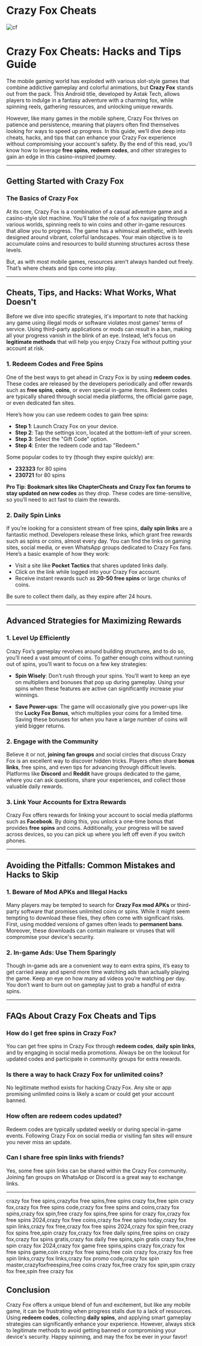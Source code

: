 # Crazy Fox Cheats

![cf](https://github.com/user-attachments/assets/17e44e96-dca3-4e98-872c-a651777d607e)

<T>

# Crazy Fox Cheats: Hacks and Tips Guide

The mobile gaming world has exploded with various slot-style games that combine addictive gameplay and colorful animations, but **Crazy Fox** stands out from the pack. This Android title, developed by Astak Tech, allows players to indulge in a fantasy adventure with a charming fox, while spinning reels, gathering resources, and unlocking unique rewards.

However, like many games in the mobile sphere, Crazy Fox thrives on patience and persistence, meaning that players often find themselves looking for ways to speed up progress. In this guide, we’ll dive deep into cheats, hacks, and tips that can enhance your Crazy Fox experience without compromising your account's safety. By the end of this read, you'll know how to leverage **free spins**, **redeem codes**, and other strategies to gain an edge in this casino-inspired journey.

---

## Getting Started with Crazy Fox

### The Basics of Crazy Fox

At its core, Crazy Fox is a combination of a casual adventure game and a casino-style slot machine. You’ll take the role of a fox navigating through various worlds, spinning reels to win coins and other in-game resources that allow you to progress. The game has a whimsical aesthetic, with levels designed around vibrant, colorful landscapes. Your main objective is to accumulate coins and resources to build stunning structures across these levels.

But, as with most mobile games, resources aren’t always handed out freely. That’s where cheats and tips come into play.

---

## **Cheats, Tips, and Hacks: What Works, What Doesn't**

Before we dive into specific strategies, it's important to note that hacking any game using illegal mods or software violates most games’ terms of service. Using third-party applications or mods can result in a ban, making all your progress vanish in the blink of an eye. Instead, let’s focus on **legitimate methods** that will help you enjoy Crazy Fox without putting your account at risk.

### 1. **Redeem Codes and Free Spins**

One of the best ways to get ahead in Crazy Fox is by using **redeem codes**. These codes are released by the developers periodically and offer rewards such as **free spins**, **coins**, or even special in-game items. Redeem codes are typically shared through social media platforms, the official game page, or even dedicated fan sites.

Here’s how you can use redeem codes to gain free spins:

- **Step 1**: Launch Crazy Fox on your device.
- **Step 2**: Tap the settings icon, located at the bottom-left of your screen.
- **Step 3**: Select the "Gift Code" option.
- **Step 4**: Enter the redeem code and tap "Redeem."

Some popular codes to try (though they expire quickly) are:
- **232323** for 80 spins
- **230721** for 80 spins

**Pro Tip**: **Bookmark sites like ChapterCheats and Crazy Fox fan forums to stay updated on new codes** as they drop. These codes are time-sensitive, so you’ll need to act fast to claim the rewards.

### 2. **Daily Spin Links**

If you’re looking for a consistent stream of free spins, **daily spin links** are a fantastic method. Developers release these links, which grant free rewards such as spins or coins, almost every day. You can find the links on gaming sites, social media, or even WhatsApp groups dedicated to Crazy Fox fans. Here’s a basic example of how they work:

- Visit a site like **Pocket Tactics** that shares updated links daily.
- Click on the link while logged into your Crazy Fox account.
- Receive instant rewards such as **20-50 free spins** or large chunks of coins.

Be sure to collect them daily, as they expire after 24 hours.

---

## **Advanced Strategies for Maximizing Rewards**

### 1. **Level Up Efficiently**

Crazy Fox’s gameplay revolves around building structures, and to do so, you’ll need a vast amount of coins. To gather enough coins without running out of spins, you’ll want to focus on a few key strategies:

- **Spin Wisely**: Don’t rush through your spins. You’ll want to keep an eye on multipliers and bonuses that pop up during gameplay. Using your spins when these features are active can significantly increase your winnings.
  
- **Save Power-ups**: The game will occasionally give you power-ups like the **Lucky Fox Bonus**, which multiplies your coins for a limited time. Saving these bonuses for when you have a large number of coins will yield bigger returns.

### 2. **Engage with the Community**

Believe it or not, **joining fan groups** and social circles that discuss Crazy Fox is an excellent way to discover hidden tricks. Players often share **bonus links**, free spins, and even tips for advancing through difficult levels. Platforms like **Discord** and **Reddit** have groups dedicated to the game, where you can ask questions, share your experiences, and collect those valuable daily rewards.

### 3. **Link Your Accounts for Extra Rewards**

Crazy Fox offers rewards for linking your account to social media platforms such as **Facebook**. By doing this, you unlock a one-time bonus that provides **free spins** and coins. Additionally, your progress will be saved across devices, so you can pick up where you left off even if you switch phones.

---

## **Avoiding the Pitfalls: Common Mistakes and Hacks to Skip**

### 1. **Beware of Mod APKs and Illegal Hacks**

Many players may be tempted to search for **Crazy Fox mod APKs** or third-party software that promises unlimited coins or spins. While it might seem tempting to download these files, they often come with significant risks. First, using modded versions of games often leads to **permanent bans**. Moreover, these downloads can contain malware or viruses that will compromise your device's security.

### 2. **In-game Ads: Use Them Sparingly**

Though in-game ads are a convenient way to earn extra spins, it’s easy to get carried away and spend more time watching ads than actually playing the game. Keep an eye on how many ad videos you’re watching per day. You don’t want to burn out on gameplay just to grab a handful of extra spins.

---

## **FAQs About Crazy Fox Cheats and Tips**

### **How do I get free spins in Crazy Fox?**
You can get free spins in Crazy Fox through **redeem codes**, **daily spin links**, and by engaging in social media promotions. Always be on the lookout for updated codes and participate in community groups for extra rewards.

### **Is there a way to hack Crazy Fox for unlimited coins?**
No legitimate method exists for hacking Crazy Fox. Any site or app promising unlimited coins is likely a scam or could get your account banned.

### **How often are redeem codes updated?**
Redeem codes are typically updated weekly or during special in-game events. Following Crazy Fox on social media or visiting fan sites will ensure you never miss an update.

### **Can I share free spin links with friends?**
Yes, some free spin links can be shared within the Crazy Fox community. Joining fan groups on WhatsApp or Discord is a great way to exchange links.

---
crazy fox free spins,crazyfox free spins,free spins crazy fox,free spin crazy fox,crazy fox free spins code,crazy fox free spins and coins,crazy fox spins,crazy fox spin,free crazy fox spins,free spins for crazy fox,crazy fox free spins 2024,crazy fox free coins,crazy fox free spins today,crazy fox spin links,crazy fox free,crazy fox free spins 2024,crazy fox spin free,crazy fox spins free,spin crazy fox,crazy fox free daily spins,free spins on crazy fox,crazy fox spins gratis,crazy fox daily free spins,spin gratis crazy fox,free spin crazy fox 2024,crazy fox game free spins,spins crazy fox,crazy fox free spins game,coin crazy fox free spins,free coin crazy fox,crazy fox free spin links,crazy fox links,crazy fox promo code,crazy fox spin master,crazyfoxfreespins,free coins crazy fox,free crazy fox spin,spin crazy fox free,spin free crazy fox

## Conclusion

Crazy Fox offers a unique blend of fun and excitement, but like any mobile game, it can be frustrating when progress stalls due to a lack of resources. Using **redeem codes**, collecting **daily spins**, and applying smart gameplay strategies can significantly enhance your experience. However, always stick to legitimate methods to avoid getting banned or compromising your device's security. Happy spinning, and may the fox be ever in your favor!
